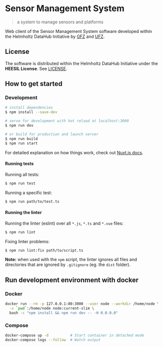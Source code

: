 # Sensor Management System

> a system to manage sensors and platforms

Web client of the Sensor Management System software developed within the
Helmholtz DataHub Initiative by [GFZ](https://www.gfz-potsdam.de) and
[UFZ](https://www.ufz.de).

## License

The software is distributed within the Helmholtz DataHub Initiative under the
**HEESIL License**. See [LICENSE](LICENSE).

## How to get started

### Development

```bash
# install dependencies
$ npm install --save-dev

# serve for development with hot reload at localhost:3000
$ npm run dev

# or build for production and launch server
$ npm run build
$ npm run start
```

For detailed explanation on how things work, check out [Nuxt.js docs](https://nuxtjs.org).

#### Running tests

Running all tests:
```bash
$ npm run test
```

Running a specific test:
```bash
$ npm run path/to/test.ts
```

#### Running the linter

Running the linter (eslint) over all `*.js`, `*.ts` and `*.vue` files:
```bash
$ npm run lint
```

Fixing linter problems:
```bash
$ npm run lint:fix path/to/script.ts
```

**Note:** when used with the `npm` script, the linter ignores all files and
directories that are ignored by `.gitignore` (eg. the `dist` folder).

## Run development environment with docker

### Docker

```bash
docker run --rm -p 127.0.0.1:80:3000 --user node --workdir /home/node \
  -v `pwd`:/home/node node:current-slim \
  bash -c "npm install && npm run dev -- -H 0.0.0.0"
```

### Compose

```bash
docker-compose up -d          # Start container in detached mode
docker-compose logs --follow  # Watch output

```
